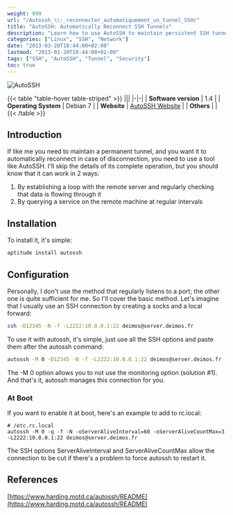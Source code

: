 ```yaml
---
weight: 999
url: "/Autossh_\\:_reconnecter_automatiquement_un_tunnel_SSH/"
title: "AutoSSH: Automatically Reconnect SSH Tunnels"
description: "Learn how to use AutoSSH to maintain persistent SSH tunnels that automatically reconnect if the connection drops."
categories: ["Linux", "SSH", "Network"]
date: "2013-03-20T10:44:00+02:00"
lastmod: "2013-03-20T10:44:00+02:00"
tags: ["SSH", "AutoSSH", "Tunnel", "Security"]
toc: true
---
```


![AutoSSH](/images/openssh_logo.avif)

{{< table "table-hover table-striped" >}}
|||
|-|-|
| **Software version** | 1.4 |
| **Operating System** | Debian 7 |
| **Website** | [AutoSSH Website](https://www.harding.motd.ca/autossh/) |
| **Others** | |
{{< /table >}}

## Introduction

If like me you need to maintain a permanent tunnel, and you want it to automatically reconnect in case of disconnection, you need to use a tool like AutoSSH. I'll skip the details of its complete operation, but you should know that it can work in 2 ways:

1. By establishing a loop with the remote server and regularly checking that data is flowing through it
2. By querying a service on the remote machine at regular intervals

## Installation

To install it, it's simple:

```bash
aptitude install autossh
```

## Configuration

Personally, I don't use the method that regularly listens to a port; the other one is quite sufficient for me. So I'll cover the basic method. Let's imagine that I usually use an SSH connection by creating a socks and a local forward:

```bash
ssh -D12345 -N -f -L2222:10.0.0.1:22 deimos@server.deimos.fr
```

To use it with autossh, it's simple, just use all the SSH options and paste them after the autossh command:

```bash
autossh -M 0 -D12345 -N -f -L2222:10.0.0.1:22 deimos@server.deimos.fr
```

The -M 0 option allows you to not use the monitoring option (solution #1). And that's it, autossh manages this connection for you.

### At Boot

If you want to enable it at boot, here's an example to add to rc.local:

```
# /etc.rc.local
autossh -M 0 -q -f -N -oServerAliveInterval=60 -oServerAliveCountMax=3 -L2222:10.0.0.1:22 deimos@server.deimos.fr
```

The SSH options ServerAliveInterval and ServerAliveCountMax allow the connection to be cut if there's a problem to force autossh to restart it.

## References

[https://www.harding.motd.ca/autossh/README](https://www.harding.motd.ca/autossh/README)
